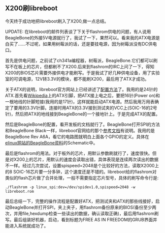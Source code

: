 ## X200刷libreboot

今天终于成功地把libreboot刷入了X200,做一点总结。

UPDATE: 在libreboot的邮件列表谈了下关于flashrom供电的问题，有人说用BeagleBone的外接5V电源就行了，我试了一下，果然可以。看来我的ATX电源是白买了......不过呢，如果用树莓派的话，还是要挂电源，因为树莓派没有DC供电口。

首先是供电问题，之前试了ch341a编程器，树莓派，BeagleBone.它们都可以刷写不在板上的芯片，但都刷不了X200.后来到flashrom的IRC上问了一下，得知X200的BIOS芯片需要外接供电才能刷写。于是我试了好几种供电设备，用了实验室的可调电源，12V转3.3V的模块，都不能刷X200，最后用了ATX才成功。

关于ATX的说明，libreboot官方网站上已经讲述了[配置方法](http://libreboot.org/docs/install/bbb_setup.html)了。我用的是24针的ATX.首先看[Wikipedia](https://en.wikipedia.org/wiki/Power_supply_unit_%28computer%29#Wiring_diagrams)上的ATX引脚，把ATX接上电之后，要把16针(Power on)和一根地线的针脚短接(我用的是17针)，这样就能启动ATX电源。然后我用万用表确定了要用的3.3V针脚。连接时用ATX的3.3V接到测试夹的VCC上(SOIC-16的2号针)，然后把ATX的地线接到BeagleBone的一个接地针上。于是完成ATX的配置。

然后是BeagleBone的配置，看开发板的文档就行了。BeagleBone打开SPI的方法和BeagleBone Black一样，libreboot官网给的那个[参考文档](http://elinux.org/BeagleBone_Black_Enable_SPIDEV#SPI0)有说明。我用的是BeagleBone Rev A6A，看它的电路图就明白上面各个GPIO的定义。具体在[elinux网站的BeagleBone资料](http://elinux.org/Beagleboard:BeagleBone#Rev_A6A)的Schematic中。

最后是flashrom的用法。对于板外的芯片，用默认参数刷就行了，速度很快。但是对X200上的芯片，用默认的速度会读取出错，具体表现是连续两次读出的数据不一样。经过几次尝试，设置spispeed=2048是个比较好的方法，读取X2000上的8 SOIC-16芯片要一分多钟，这个速度还是不错的。libreboot给的flashrom对类似的flash芯片做了合并处理，一般不需要指定芯片型号，具体的刷写命令行是:
```
./flashrom -p linux_spi:dev=/dev/spidev1.0,spispeed=2048 -w libreboot.rom
```

最后总结一下，完整的操作流程是配置好ATX，把测试夹和ATX的那些线接好，启动BeagleBone并打开SPI，夹上夹子，用flashrom备份原来的BIOS(备份至少两次，并用file,hexdump检查一些读出的数据，确认读取正确)，最后用flashrom刷写。最后组装好机器，启动，看到标题为FREE AS IN FREEDOM的GRUB界面并能进入系统就成功了。
